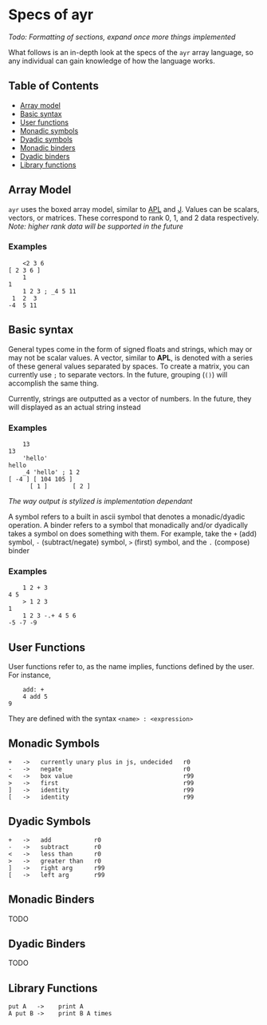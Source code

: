 # Specs of ayr
*Todo: Formatting of sections, expand once more things implemented*

What follows is an in-depth look at the specs of the `ayr` array language, so any individual can gain knowledge of how the language works.

## Table of Contents
* [Array model](#array-model)
* [Basic syntax](#basic-syntax)
* [User functions](#user-functions)
* [Monadic symbols](#monadic-symbols)
* [Dyadic symbols](#dyadic-symbols)
* [Monadic binders](#monadic-binders)
* [Dyadic binders](#dyadic-binders)
* [Library functions](#library-functions)

## Array Model
`ayr` uses the boxed array model, similar to [APL](https://dyalog.com) and [J](https://jsoftware.com). Values can be scalars, vectors, or matrices. These correspond to rank 0, 1, and 2 data respectively. 
<br>*Note: higher rank data will be supported in the future*

### Examples
```
    <2 3 6
[ 2 3 6 ]
    1
1
    1 2 3 ; _4 5 11
 1  2  3
-4  5 11
```

## Basic syntax
General types come in the form of signed floats and strings, which may or may not be scalar values. A vector, similar to **APL**, is denoted with a series of these general values separated by spaces. To create a matrix, you can currently use `;` to separate vectors. In the future, grouping (`()`) will accomplish the same thing.

Currently, strings are outputted as a vector of numbers. In the future, they will displayed as an actual string instead

### Examples
```
    13
13
    'hello'
hello
    _4 'hello' ; 1 2
[ -4 ] [ 104 105 ] 
      [ 1 ]       [ 2 ]
```
*The way output is stylized is implementation dependant*

A symbol refers to a built in ascii symbol that denotes a monadic/dyadic operation. A binder refers to a symbol that monadically and/or dyadically takes a symbol on does something with them. For example, take the `+` (add) symbol, `-` (subtract/negate) symbol, `>` (first) symbol, and the `.` (compose) binder

### Examples
```
    1 2 + 3
4 5
    > 1 2 3
1
    1 2 3 -.+ 4 5 6
-5 -7 -9
```

## User Functions
User functions refer to, as the name implies, functions defined by the user. For instance,
```
    add: +
    4 add 5
9
```
They are defined with the syntax `<name> : <expression>`

## Monadic Symbols
    +   ->   currently unary plus in js, undecided   r0
    -   ->   negate                                  r0
    <   ->   box value                               r99
    >   ->   first                                   r99
    ]   ->   identity                                r99
    [   ->   identity                                r99

## Dyadic Symbols
    +   ->   add            r0
    -   ->   subtract       r0
    <   ->   less than      r0
    >   ->   greater than   r0
    ]   ->   right arg      r99
    [   ->   left arg       r99

## Monadic Binders
TODO

## Dyadic Binders
TODO

## Library Functions
    put A   ->    print A
    A put B ->    print B A times
